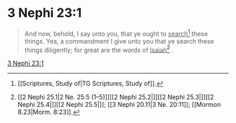# 3 Nephi 23:1

> And now, behold, I say unto you, that ye ought to <u>search</u>[^a] these things. Yea, a commandment I give unto you that ye search these things diligently; for great are the words of <u>Isaiah</u>[^b] .

[3 Nephi 23:1](https://www.churchofjesuschrist.org/study/scriptures/bofm/3-ne/23?lang=eng&id=p1#p1)


[^a]: [[Scriptures, Study of|TG Scriptures, Study of]].  
[^b]: [[2 Nephi 25.1|2 Ne. 25:5 (1–5)]][[2 Nephi 25.2|]][[2 Nephi 25.3|]][[2 Nephi 25.4|]][[2 Nephi 25.5|]]; [[3 Nephi 20.11|3 Ne. 20:11]]; [[Mormon 8.23|Morm. 8:23]].  
